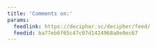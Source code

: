 ```yaml
---
title: 'Comments on:'
params:
  feedlink: https://decipher.sc/decipher/feed/
  feedid: ba77eb6f65c47c07d1424968a0e0ec67
---
```

